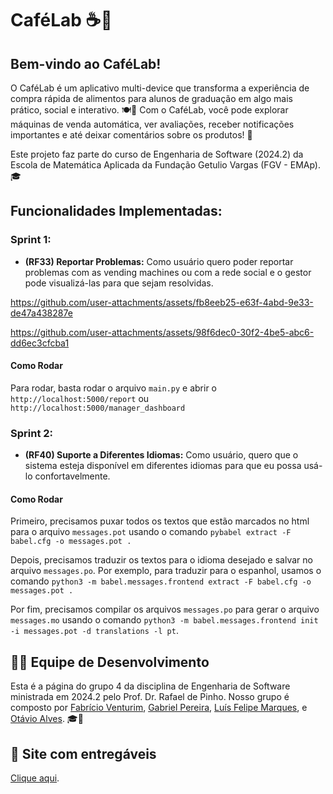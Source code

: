 
# CaféLab ☕📱

## Bem-vindo ao CaféLab!

O CaféLab é um aplicativo multi-device que transforma a experiência de compra rápida de alimentos para alunos de graduação em algo mais prático, social e interativo. 🍽️📲 Com o CaféLab, você pode explorar máquinas de venda automática, ver avaliações, receber notificações importantes e até deixar comentários sobre os produtos! 🚀

Este projeto faz parte do curso de Engenharia de Software (2024.2) da Escola de Matemática Aplicada da Fundação Getulio Vargas (FGV - EMAp). 🎓

## Funcionalidades Implementadas:

### Sprint 1:

- **(RF33) Reportar Problemas:** Como usuário quero poder reportar problemas com as vending machines ou com a rede social e o gestor pode visualizá-las para que sejam resolvidas.


https://github.com/user-attachments/assets/fb8eeb25-e63f-4abd-9e33-de47a438287e

https://github.com/user-attachments/assets/98f6dec0-30f2-4be5-abc6-dd6ec3cfcba1


#### Como Rodar

Para rodar, basta rodar o arquivo `main.py` e abrir o `http://localhost:5000/report` ou `http://localhost:5000/manager_dashboard`

### Sprint 2: 

- **(RF40) Suporte a Diferentes Idiomas:** Como usuário, quero que o sistema esteja disponível em diferentes idiomas para que eu possa usá-lo confortavelmente.

#### Como Rodar

Primeiro, precisamos puxar todos os textos que estão marcados no html para o arquivo `messages.pot` usando o comando `pybabel extract -F babel.cfg -o messages.pot .`

Depois, precisamos traduzir os textos para o idioma desejado e salvar no arquivo `messages.po`. Por exemplo, para traduzir para o espanhol, usamos o comando `python3 -m babel.messages.frontend extract -F babel.cfg -o messages.pot .`

Por fim, precisamos compilar os arquivos `messages.po` para gerar o arquivo `messages.mo` usando o comando `python3 -m babel.messages.frontend init -i messages.pot -d translations -l pt`.

## 👨‍💻 Equipe de Desenvolvimento
Esta é a página do grupo 4 da disciplina de Engenharia de Software ministrada em 2024.2 pelo Prof. Dr. Rafael de Pinho. Nosso grupo é composto por [Fabrício Venturim](https://github.com/FabricioVenturim), [Gabriel Pereira](https://github.com/GabrielJP314), [Luís Felipe Marques](https://github.com/felipponn), e [Otávio Alves](https://github.com/atronee). 🎓💼

## 📙 Site com entregáveis
[Clique aqui](https://felipponn.github.io/software-engineering/).
